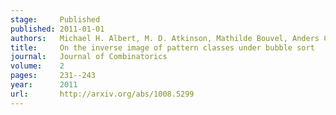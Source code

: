 ```yaml
---
stage:     Published
published: 2011-01-01
authors:   Michael H. Albert, M. D. Atkinson, Mathilde Bouvel, Anders Claesson, Mark Dukes
title:     On the inverse image of pattern classes under bubble sort
journal:   Journal of Combinatorics
volume:    2
pages:     231--243
year:      2011
url:       http://arxiv.org/abs/1008.5299
---
```

